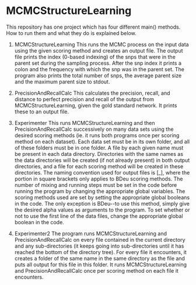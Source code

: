 MCMCStructureLearning
=====================
This repository has one project which has four different main() methods.  How to run them and what they do is explained below.

1. MCMCStructureLearning
This runs the MCMC process on the input data using the given scoring method and creates an output file.  The output file prints the index (0-based indexing) of the snps that were in the parent set during the sampling process.  After the snp index it prints a colon and the frequency with which the snp was in the parent set.  The program also prints the total number of snps, the average parent size and the maximum parent size to stdout.

2. PrecisionAndRecallCalc
This calculates the precision, recall, and distance to perfect precision and recall of the output from MCMCStructureLearning, given the gold standard network.  It prints these to an output file.

3. Experimenter
This runs MCMCStructureLearning and then PrecisionAndRecallCalc successively on many data sets using the desired scoring methods (ie. it runs both programs once per scoring method on each dataset).  Each data set must be in its own folder, and all of these folders must be in one folder.  A file by each given name must be present in each data directory.  Directories with the same names as the data directories will be created (if not already present) in both output directories, and a file for each scoring method will be created in these directories.  The naming convention used for output files is <scoring method>[_<alpha value>], where the portion in square brackets only applies to BDeu scoring methods.  The number of mixing and running steps must be set in the code before running the program by changing the appropriate global variables.  The scoring methods used are set by setting the appropriate global booleans in the code.  The only exception is BDeu--to use this method, simply give the desired alpha values as arguments to the program.  To set whether or not to use the first line of the data files, change the appropriate global boolean in the code.

4. Experimenter2
The program runs MCMCStructureLearning and PrecisionAndRecallCalc on every file contained in the current directory and any sub-directories (it keeps going into sub-directories until it has reached the bottom of the directory tree).  For every file it encounters, it creates a folder of the same name in the same directory as the file and puts all output for this file in this folder.  It runs MCMCStructureLearning and PrecisionAndRecallCalc once per scoring method on each file it encounters.